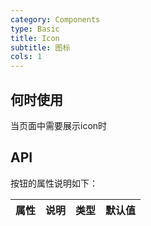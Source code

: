 ```yaml
---
category: Components
type: Basic
title: Icon
subtitle: 图标
cols: 1
---
```



## 何时使用
当页面中需要展示icon时

## API


按钮的属性说明如下：

属性 | 说明 | 类型 | 默认值
-----|-----|-----|------

